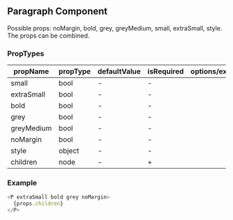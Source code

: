 ## Paragraph Component

Possible props: noMargin, bold, grey, greyMedium, small, extraSmall, style.   
The props can be combined.

### PropTypes

| propName | propType | defaultValue | isRequired | options/example |
|----------|----------|--------------|------------|---------|
| small    | bool     | -            | -          |  |
| extraSmall   | bool | -            | -          |  |
| bold     | bool     | -            | -          |  |
| grey     | bool     | -            | -          |  |
| greyMedium   | bool | -            | -          |  |
| noMargin | bool     | -            | -          |  |
| style    | object   | -            | -          |  |
| children | node     | -            | +          |  |

### Example

``` js
<P extraSmall bold grey noMargin>
  {props.children}
</P>
```
